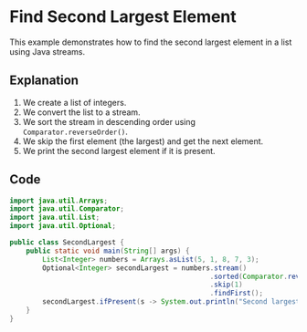 # Find Second Largest Element

This example demonstrates how to find the second largest element in a list using Java streams.

## Explanation

1. We create a list of integers.
2. We convert the list to a stream.
3. We sort the stream in descending order using `Comparator.reverseOrder()`.
4. We skip the first element (the largest) and get the next element.
5. We print the second largest element if it is present.

## Code

```java
import java.util.Arrays;
import java.util.Comparator;
import java.util.List;
import java.util.Optional;

public class SecondLargest {
    public static void main(String[] args) {
        List<Integer> numbers = Arrays.asList(5, 1, 8, 7, 3);
        Optional<Integer> secondLargest = numbers.stream()
                                                 .sorted(Comparator.reverseOrder())
                                                 .skip(1)
                                                 .findFirst();
        secondLargest.ifPresent(s -> System.out.println("Second largest element: " + s));
    }
}
```